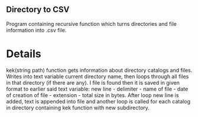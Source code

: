 ## Directory to CSV
Program containing recursive function which turns directories and file information into .csv file.
# Details
kek(string path) function gets information about directory catalogs and files. Writes into text variable current directory name, then loops through all files
in that directory (if there are any). I file is found then it is saved in given format to earlier said text variable: new line - delimiter - name of file - 
date of creation of file - extension - total size in bytes. After loop new line is added, text is appended into file and another loop is called for each catalog in 
directory containing kek function with new subdirectory.
